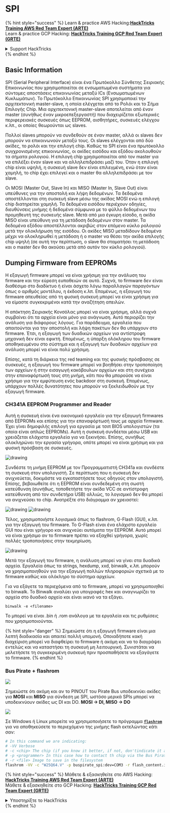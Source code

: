 # SPI

{% hint style="success" %}
Learn & practice AWS Hacking:<img src="/.gitbook/assets/arte.png" alt="" data-size="line">[**HackTricks Training AWS Red Team Expert (ARTE)**](https://training.hacktricks.xyz/courses/arte)<img src="/.gitbook/assets/arte.png" alt="" data-size="line">\
Learn & practice GCP Hacking: <img src="/.gitbook/assets/grte.png" alt="" data-size="line">[**HackTricks Training GCP Red Team Expert (GRTE)**<img src="/.gitbook/assets/grte.png" alt="" data-size="line">](https://training.hacktricks.xyz/courses/grte)

<details>

<summary>Support HackTricks</summary>

* Check the [**subscription plans**](https://github.com/sponsors/carlospolop)!
* **Join the** 💬 [**Discord group**](https://discord.gg/hRep4RUj7f) or the [**telegram group**](https://t.me/peass) or **follow** us on **Twitter** 🐦 [**@hacktricks\_live**](https://twitter.com/hacktricks\_live)**.**
* **Share hacking tricks by submitting PRs to the** [**HackTricks**](https://github.com/carlospolop/hacktricks) and [**HackTricks Cloud**](https://github.com/carlospolop/hacktricks-cloud) github repos.

</details>
{% endhint %}

## Basic Information

SPI (Serial Peripheral Interface) είναι ένα Πρωτόκολλο Σύνθετης Σειριακής Επικοινωνίας που χρησιμοποιείται σε ενσωματωμένα συστήματα για σύντομες αποστάσεις επικοινωνίας μεταξύ ICs (Ενσωματωμένων Κυκλωμάτων). Το Πρωτόκολλο Επικοινωνίας SPI χρησιμοποιεί την αρχιτεκτονική master-slave, η οποία ελέγχεται από το Ρολόι και το Σήμα Επιλογής Chip. Μια αρχιτεκτονική master-slave αποτελείται από έναν master (συνήθως έναν μικροεπεξεργαστή) που διαχειρίζεται εξωτερικές περιφερειακές συσκευές όπως EEPROM, αισθητήρες, συσκευές ελέγχου κ.λπ., οι οποίες θεωρούνται ως slaves.

Πολλοί slaves μπορούν να συνδεθούν σε έναν master, αλλά οι slaves δεν μπορούν να επικοινωνούν μεταξύ τους. Οι slaves ελέγχονται από δύο ακίδες, το ρολόι και την επιλογή chip. Καθώς το SPI είναι ένα πρωτόκολλο συγχρονισμένης επικοινωνίας, οι ακίδες εισόδου και εξόδου ακολουθούν τα σήματα ρολογιού. Η επιλογή chip χρησιμοποιείται από τον master για να επιλέξει έναν slave και να αλληλεπιδράσει μαζί του. Όταν η επιλογή chip είναι υψηλή, η συσκευή slave δεν είναι επιλεγμένη, ενώ όταν είναι χαμηλή, το chip έχει επιλεγεί και ο master θα αλληλεπιδράσει με τον slave.

Οι MOSI (Master Out, Slave In) και MISO (Master In, Slave Out) είναι υπεύθυνες για την αποστολή και λήψη δεδομένων. Τα δεδομένα αποστέλλονται στη συσκευή slave μέσω της ακίδας MOSI ενώ η επιλογή chip διατηρείται χαμηλή. Τα δεδομένα εισόδου περιέχουν οδηγίες, διευθύνσεις μνήμης ή δεδομένα σύμφωνα με το φύλλο δεδομένων του προμηθευτή της συσκευής slave. Μετά από μια έγκυρη είσοδο, η ακίδα MISO είναι υπεύθυνη για τη μετάδοση δεδομένων στον master. Τα δεδομένα εξόδου αποστέλλονται ακριβώς στον επόμενο κύκλο ρολογιού μετά την ολοκλήρωση της εισόδου. Οι ακίδες MISO μεταδίδουν δεδομένα μέχρι να ολοκληρωθεί η μετάδοση ή ο master να θέσει την ακίδα επιλογής chip υψηλή (σε αυτή την περίπτωση, ο slave θα σταματήσει τη μετάδοση και ο master δεν θα ακούσει μετά από αυτόν τον κύκλο ρολογιού).

## Dumping Firmware from EEPROMs

Η εξαγωγή firmware μπορεί να είναι χρήσιμη για την ανάλυση του firmware και την εύρεση ευπαθειών σε αυτό. Συχνά, το firmware δεν είναι διαθέσιμο στο διαδίκτυο ή είναι άσχετο λόγω παραλλαγών παραγόντων όπως ο αριθμός μοντέλου, η έκδοση κ.λπ. Επομένως, η εξαγωγή του firmware απευθείας από τη φυσική συσκευή μπορεί να είναι χρήσιμη για να είμαστε συγκεκριμένοι κατά την αναζήτηση απειλών.

Η απόκτηση Σειριακής Κονσόλας μπορεί να είναι χρήσιμη, αλλά συχνά συμβαίνει ότι τα αρχεία είναι μόνο για ανάγνωση. Αυτό περιορίζει την ανάλυση για διάφορους λόγους. Για παράδειγμα, εργαλεία που απαιτούνται για την αποστολή και λήψη πακέτων δεν θα υπάρχουν στο firmware. Έτσι, η εξαγωγή των δυαδικών αρχείων για αντίστροφη μηχανική δεν είναι εφικτή. Επομένως, η ύπαρξη ολόκληρου του firmware αποθηκευμένου στο σύστημα και η εξαγωγή των δυαδικών αρχείων για ανάλυση μπορεί να είναι πολύ χρήσιμη.

Επίσης, κατά τη διάρκεια της red teaming και της φυσικής πρόσβασης σε συσκευές, η εξαγωγή του firmware μπορεί να βοηθήσει στην τροποποίηση των αρχείων ή στην εισαγωγή κακόβουλων αρχείων και στη συνέχεια στην επαναφόρτωσή τους στη μνήμη, κάτι που θα μπορούσε να είναι χρήσιμο για την εμφύτευση ενός backdoor στη συσκευή. Επομένως, υπάρχουν πολλές δυνατότητες που μπορούν να ξεκλειδωθούν με την εξαγωγή firmware.

### CH341A EEPROM Programmer and Reader

Αυτή η συσκευή είναι ένα οικονομικό εργαλείο για την εξαγωγή firmwares από EEPROMs και επίσης για την επαναφόρτωσή τους με αρχεία firmware. Έχει γίνει δημοφιλής επιλογή για εργασία με τσιπ BIOS υπολογιστών (τα οποία είναι απλώς EEPROMs). Αυτή η συσκευή συνδέεται μέσω USB και χρειάζεται ελάχιστα εργαλεία για να ξεκινήσει. Επίσης, συνήθως ολοκληρώνει την εργασία γρήγορα, οπότε μπορεί να είναι χρήσιμη και για φυσική πρόσβαση σε συσκευές.

![drawing](../../.gitbook/assets/board\_image\_ch341a.jpg)

Συνδέστε τη μνήμη EEPROM με τον Προγραμματιστή CH341a και συνδέστε τη συσκευή στον υπολογιστή. Σε περίπτωση που η συσκευή δεν ανιχνεύεται, δοκιμάστε να εγκαταστήσετε τους οδηγούς στον υπολογιστή. Επίσης, βεβαιωθείτε ότι η EEPROM είναι συνδεδεμένη στη σωστή κατεύθυνση (συνήθως, τοποθετήστε την ακίδα VCC σε αντίστροφη κατεύθυνση από τον συνδετήρα USB) αλλιώς, το λογισμικό δεν θα μπορεί να ανιχνεύσει το chip. Ανατρέξτε στο διάγραμμα αν χρειαστεί:

![drawing](../../.gitbook/assets/connect\_wires\_ch341a.jpg) ![drawing](../../.gitbook/assets/eeprom\_plugged\_ch341a.jpg)

Τέλος, χρησιμοποιήστε λογισμικά όπως το flashrom, G-Flash (GUI), κ.λπ. για την εξαγωγή του firmware. Το G-Flash είναι ένα ελάχιστο εργαλείο GUI που είναι γρήγορο και ανιχνεύει αυτόματα την EEPROM. Αυτό μπορεί να είναι χρήσιμο αν το firmware πρέπει να εξαχθεί γρήγορα, χωρίς πολλές τροποποιήσεις στην τεκμηρίωση.

![drawing](../../.gitbook/assets/connected\_status\_ch341a.jpg)

Μετά την εξαγωγή του firmware, η ανάλυση μπορεί να γίνει στα δυαδικά αρχεία. Εργαλεία όπως τα strings, hexdump, xxd, binwalk, κ.λπ. μπορούν να χρησιμοποιηθούν για την εξαγωγή πολλών πληροφοριών σχετικά με το firmware καθώς και ολόκληρο το σύστημα αρχείων.

Για να εξάγετε τα περιεχόμενα από το firmware, μπορεί να χρησιμοποιηθεί το binwalk. Το Binwalk αναλύει για υπογραφές hex και αναγνωρίζει τα αρχεία στο δυαδικό αρχείο και είναι ικανό να τα εξάγει.
```
binwalk -e <filename>
```
Το μπορεί να είναι .bin ή .rom ανάλογα με τα εργαλεία και τις ρυθμίσεις που χρησιμοποιούνται.

{% hint style="danger" %}
Σημειώστε ότι η εξαγωγή firmware είναι μια λεπτή διαδικασία και απαιτεί πολλή υπομονή. Οποιαδήποτε κακή διαχείριση μπορεί να διαφθείρει το firmware ή ακόμη και να το διαγράψει εντελώς και να καταστήσει τη συσκευή μη λειτουργική. Συνιστάται να μελετήσετε τη συγκεκριμένη συσκευή πριν προσπαθήσετε να εξαγάγετε το firmware.
{% endhint %}

### Bus Pirate + flashrom

![](<../../.gitbook/assets/image (910).png>)

Σημειώστε ότι ακόμη και αν το PINOUT του Pirate Bus υποδεικνύει ακίδες για **MOSI** και **MISO** για σύνδεση με SPI, ωστόσο μερικά SPIs μπορεί να υποδεικνύουν ακίδες ως DI και DO. **MOSI -> DI, MISO -> DO**

![](<../../.gitbook/assets/image (360).png>)

Σε Windows ή Linux μπορείτε να χρησιμοποιήσετε το πρόγραμμα [**`flashrom`**](https://www.flashrom.org/Flashrom) για να αποθηκεύσετε το περιεχόμενο της μνήμης flash εκτελώντας κάτι σαν:
```bash
# In this command we are indicating:
# -VV Verbose
# -c <chip> The chip (if you know it better, if not, don'tindicate it and the program might be able to find it)
# -p <programmer> In this case how to contact th chip via the Bus Pirate
# -r <file> Image to save in the filesystem
flashrom -VV -c "W25Q64.V" -p buspirate_spi:dev=COM3 -r flash_content.img
```
{% hint style="success" %}
Μάθετε & εξασκηθείτε στο AWS Hacking:<img src="/.gitbook/assets/arte.png" alt="" data-size="line">[**HackTricks Training AWS Red Team Expert (ARTE)**](https://training.hacktricks.xyz/courses/arte)<img src="/.gitbook/assets/arte.png" alt="" data-size="line">\
Μάθετε & εξασκηθείτε στο GCP Hacking: <img src="/.gitbook/assets/grte.png" alt="" data-size="line">[**HackTricks Training GCP Red Team Expert (GRTE)**<img src="/.gitbook/assets/grte.png" alt="" data-size="line">](https://training.hacktricks.xyz/courses/grte)

<details>

<summary>Υποστηρίξτε το HackTricks</summary>

* Ελέγξτε τα [**σχέδια συνδρομής**](https://github.com/sponsors/carlospolop)!
* **Εγγραφείτε στο** 💬 [**Discord group**](https://discord.gg/hRep4RUj7f) ή στο [**telegram group**](https://t.me/peass) ή **ακολουθήστε** μας στο **Twitter** 🐦 [**@hacktricks\_live**](https://twitter.com/hacktricks\_live)**.**
* **Μοιραστείτε κόλπα hacking υποβάλλοντας PRs στα** [**HackTricks**](https://github.com/carlospolop/hacktricks) και [**HackTricks Cloud**](https://github.com/carlospolop/hacktricks-cloud) github repos.

</details>
{% endhint %}

